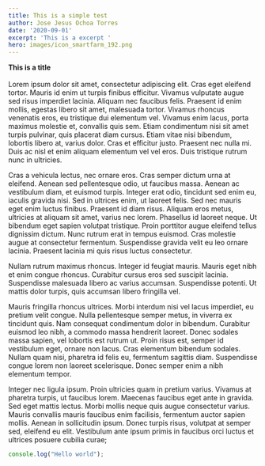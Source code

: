 ```yaml
---
title: This is a simple test
author: Jose Jesus Ochoa Torres
date: '2020-09-01'
excerpt: 'This is a excerpt '
hero: images/icon_smartfarm_192.png
---
```

**This is a title**\
\
Lorem ipsum dolor sit amet, consectetur adipiscing elit. Cras eget eleifend tortor. Mauris id enim ut turpis finibus efficitur. Vivamus vulputate augue sed risus imperdiet lacinia. Aliquam nec faucibus felis. Praesent id enim mollis, egestas libero sit amet, malesuada tortor. Vivamus rhoncus venenatis eros, eu tristique dui elementum vel. Vivamus enim lacus, porta maximus molestie et, convallis quis sem. Etiam condimentum nisi sit amet turpis pulvinar, quis placerat diam cursus. Etiam vitae nisi bibendum, lobortis libero at, varius dolor. Cras et efficitur justo. Praesent nec nulla mi. Duis ac nisl et enim aliquam elementum vel vel eros. Duis tristique rutrum nunc in ultricies.

Cras a vehicula lectus, nec ornare eros. Cras semper dictum urna at eleifend. Aenean sed pellentesque odio, ut faucibus massa. Aenean ac vestibulum diam, et euismod turpis. Integer erat odio, tincidunt sed enim eu, iaculis gravida nisi. Sed in ultrices enim, ut laoreet felis. Sed nec mauris eget enim luctus finibus. Praesent id diam risus. Aliquam eros metus, ultricies at aliquam sit amet, varius nec lorem. Phasellus id laoreet neque. Ut bibendum eget sapien volutpat tristique. Proin porttitor augue eleifend tellus dignissim dictum. Nunc rutrum erat in tempus euismod. Cras molestie augue at consectetur fermentum. Suspendisse gravida velit eu leo ornare lacinia. Praesent lacinia mi quis risus luctus consectetur.

Nullam rutrum maximus rhoncus. Integer id feugiat mauris. Mauris eget nibh et enim congue rhoncus. Curabitur cursus eros sed suscipit lacinia. Suspendisse malesuada libero ac varius accumsan. Suspendisse potenti. Ut mattis dolor turpis, quis accumsan libero fringilla vel.

Mauris fringilla rhoncus ultrices. Morbi interdum nisi vel lacus imperdiet, eu pretium velit congue. Nulla pellentesque semper metus, in viverra ex tincidunt quis. Nam consequat condimentum dolor in bibendum. Curabitur euismod leo nibh, a commodo massa hendrerit laoreet. Donec sodales massa sapien, vel lobortis est rutrum ut. Proin risus est, semper id vestibulum eget, ornare non lacus. Cras elementum bibendum sodales. Nullam quam nisi, pharetra id felis eu, fermentum sagittis diam. Suspendisse congue lorem non laoreet scelerisque. Donec semper enim a nibh elementum tempor.

Integer nec ligula ipsum. Proin ultricies quam in pretium varius. Vivamus at pharetra turpis, ut faucibus lorem. Maecenas faucibus eget ante in gravida. Sed eget mattis lectus. Morbi mollis neque quis augue consectetur varius. Mauris convallis mauris faucibus enim facilisis, fermentum auctor sapien mollis. Aenean in sollicitudin ipsum. Donec turpis risus, volutpat at semper sed, eleifend eu elit. Vestibulum ante ipsum primis in faucibus orci luctus et ultrices posuere cubilia curae;

```javascript
console.log("Hello world");
```
